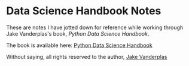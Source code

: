 # Data Science Handbook Notes

These are notes I have jotted down for reference while working through Jake Vanderplas's book, *Python Data Science Handbook*.

The book is available here: [Python Data Science Handbook](https://github.com/jakevdp/PythonDataScienceHandbook)

Without saying, all rights reserved to the author, [Jake Vanderplas](http://vanderplas.com/)
